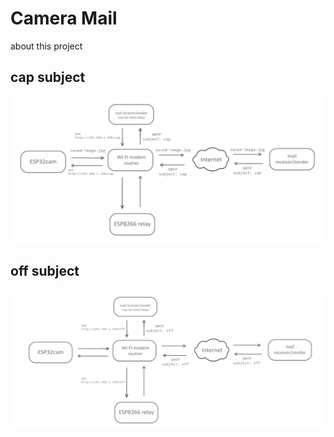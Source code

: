 # Camera Mail
about this project






## cap subject
![banner](schematic/cap.png "banner")
## off subject
![banner](schematic/off.png "banner")
